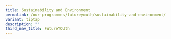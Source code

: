 ```yaml
---
title: Sustainability and Environment
permalink: /our-programmes/futureyouth/sustainability-and-environment/
variant: tiptap
description: ""
third_nav_title: FutureYOUth
---
```

